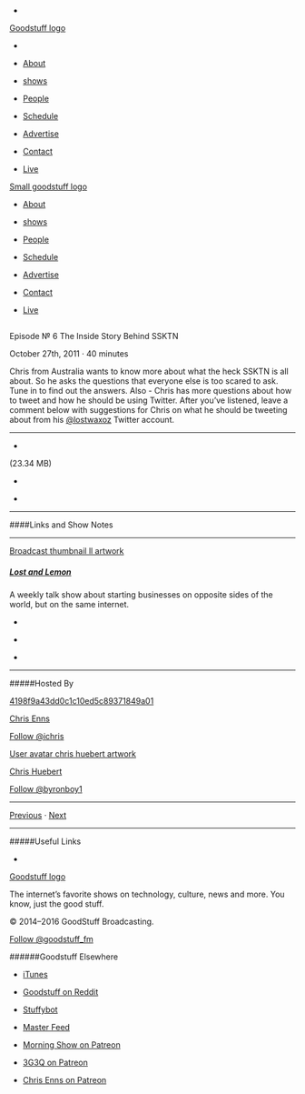 

-
[Goodstuff logo](http://www.goodstuff.network/)[](/assets/goodstuff_logo-17c1fe6f378352de5d7345f76152130b.svg)

-


-  [About](/about)

-  [shows](/shows)

-  [People](/people)

-  [Schedule](/schedule)

-  [Advertise](/advertise)

-  [Contact](/contact)

-  [Live](/live)


[Small goodstuff logo](http://www.goodstuff.network/)[](/assets/small_goodstuff_logo-bf032e72b9ec41494f4d90905f1ad619.svg)


-  [About](/about)

-  [shows](/shows)

-  [People](/people)

-  [Schedule](/schedule)

-  [Advertise](/advertise)

-  [Contact](/contact)

-  [Live](/live)


##
Episode № 6
The Inside Story Behind SSKTN


October 27th, 2011
&middot;
40
minutes


Chris from Australia wants to know more about what the heck SSKTN is all about. So he asks the questions that everyone else is too scared to ask. Tune in to find out the answers. Also - Chris has more questions about how to tweet and how he should be using Twitter. After you&rsquo;ve listened, leave a comment below with suggestions for Chris on what he should be tweeting about from his  [@lostwaxoz](http://www.twitter.com/lostwaxoz) Twitter account.


------------------------------


-
[](https://podcasts-1.feedpress.co/10591/ll-6.mp3)(23.34 MB)

-
[](http://twitter.com/intent/tweet?text=Lost%20and%20Lemon%20%E2%84%96%206%20on%20@goodstuff_fm%20-%20http://goodstuff.network/ll/6)

-
[](http://www.facebook.com/sharer/sharer.php?u=http://goodstuff.network/ll/6)


------------------------------


####Links and Show Notes


------------------------------


[Broadcast thumbnail ll artwork](/ll)[](https://goodstuffs3.s3.amazonaws.com/uploads/broadcast/image/26/broadcast_thumbnail_ll_artwork.png)

##### [Lost and Lemon](/ll)


A weekly talk show about starting businesses on opposite sides of the world, but on the same internet.

-
[](https://itunes.apple.com/ca/podcast/lost-lemon-brothers-in-business/id467564174?mt=2)

-
[](http://feeds.goodstuff.network/ll)

-
[](mailto:chris@goodstuff.network?cc=sponsorship%40goodstuff.network&subject=%5BGoodStuff%20FM%5D%20Sponsorship%20Inquiry%20for%20Lost%20and%20Lemon)


------------------------------


#####Hosted By


[4198f9a43dd0c1c10ed5c89371849a01](/people/chris-enns)[](http://gravatar.com/avatar/4198f9a43dd0c1c10ed5c89371849a01.png?s=300&r=pg)

[Chris Enns](/people/chris-enns)


[Follow @ichris](https://twitter.com/ichris)


[User avatar chris huebert artwork](/people/chris-huebert)[](https://goodstuffs3.s3.amazonaws.com/uploads/user/avatar/41/user_avatar_chris-huebert_artwork.png)

[Chris Huebert](/people/chris-huebert)


[Follow @byronboy1](https://twitter.com/byronboy1)


------------------------------


[Previous](/ll/5)
&middot;
[Next](/ll/7)


------------------------------


#####Useful Links

-
[](mailto:chris@goodstuff.network?subject=%5BGoodstuff%20FM%5D%20Feedback%20for%20Lost%20and%20Lemon)


[Goodstuff logo](http://www.goodstuff.network/)[](/assets/goodstuff_logo-17c1fe6f378352de5d7345f76152130b.svg)


The internet’s favorite shows on technology, culture, news and more. You know, just the good stuff.


&copy; 2014&ndash;2016 GoodStuff Broadcasting.

[Follow @goodstuff_fm](https://twitter.com/goodstufffm)


######Goodstuff Elsewhere

-  [iTunes](https://itunes.apple.com/us/artist/goodstuff-fm/id843385597?mt=2)

-  [Goodstuff on Reddit](https://www.reddit.com/r/Goodstuff_fm/)

-  [Stuffybot](http://stuffybot.goodstuff.network)

-  [Master Feed](/master/feed)

-  [Morning Show on Patreon](https://www.patreon.com/morningshow)

-  [3G3Q on Patreon](https://www.patreon.com/3g3q)

-  [Chris Enns on Patreon](https://www.patreon.com/ichris)
